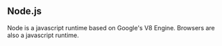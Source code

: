 ## Node.js

Node is a javascript runtime based on Google's V8 Engine.
Browsers are also a javascript runtime.

<!--stackedit_data:
eyJoaXN0b3J5IjpbMTQ1NzA3MDg0Ml19
-->